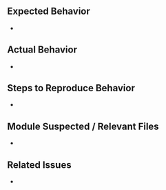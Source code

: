 ## Expected Behavior
-

## Actual Behavior
-

## Steps to Reproduce Behavior
-

## Module Suspected / Relevant Files
-

## Related Issues
-